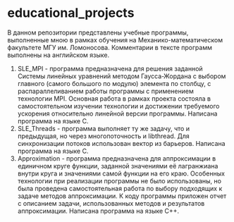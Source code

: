 # educational_projects
В данном репозитории представлены учебные программы, выполненные мною в рамках обучения на Механико-математическом факультете МГУ им. Ломоносова. Комментарии в тексте программ выполнены на английском языке.

1) SLE_MPI - программа предназначена для решения заданной Системы линейных уравнений методом Гаусса-Жордана с выбором главного (самого большого по модулю) элемента по столбцу, с распараллеливанием работы программы с применением технологии MPI. Основная работа в рамках проекта состояла в самостоятельном изучении технологии и достижении требуемого ускорения относительно линейной версии программы. Написана программа на языке C.
2) SLE_Threads - программа выполняет ту же задачу, что и предыдущая, но через многопоточность и libthread. Для синхронизации потоков использован вектор из барьеров. Написана программа на языке C.
3) Approximation - программа предназначена для аппроксимации в единичном круге функции, заданной значениями её лагранжиана внутри круга и значениями самой функции на его краю. Особенных технологии при реализации программы не было использованы, но была проведена самостоятельная работа по выбору подходящих к задаче методов аппроксимации. К коду программы приложен отчет с описанием задачи, использованных методов и результатов аппроксимации. Написана программа на языке C++.
